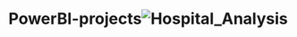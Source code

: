 # PowerBI-projects![Hospital_Analysis](https://github.com/heymasri/PowerBI-projects/assets/154779221/f5921357-e52f-44fd-89ab-db7bb3dca9cf)

